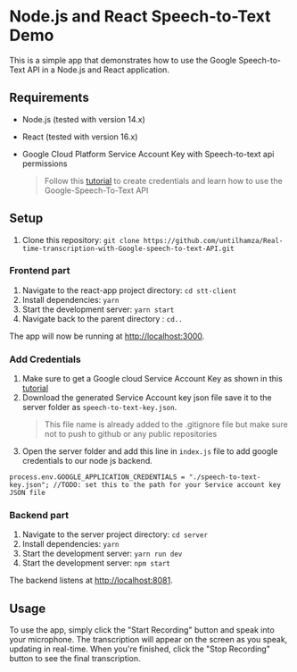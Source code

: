 # Node.js and React Speech-to-Text Demo

This is a simple app that demonstrates how to use the Google Speech-to-Text API in a Node.js and React application.

## Requirements

- Node.js (tested with version 14.x)
- React (tested with version 16.x)
- Google Cloud Platform Service Account Key with Speech-to-text api permissions

  > Follow this [tutorial](https://console.cloud.google.com/welcome?q=search&referrer=search&project=speech-to-text-test-371505&walkthrough_id=speech-to-text--speech-to-text-v2-nodejs) to create credentials and learn how to use the Google-Speech-To-Text API

## Setup

1.  Clone this repository: `git clone https://github.com/untilhamza/Real-time-transcription-with-Google-speech-to-text-API.git`

### Frontend part

1.  Navigate to the react-app project directory: `cd stt-client`
2.  Install dependencies: `yarn`
3.  Start the development server: `yarn start`
4.  Navigate back to the parent directory : `cd..`

The app will now be running at [http://localhost:3000](http://localhost:3000/).

### Add Credentials

1. Make sure to get a Google cloud Service Account Key as shown in this [tutorial](https://console.cloud.google.com/welcome?q=search&referrer=search&project=speech-to-text-test-371505&walkthrough_id=speech-to-text--speech-to-text-v2-nodejs)
2. Download the generated Service Account key json file save it to the server folder as `speech-to-text-key.json`.
   > This file name is already added to the .gitignore file but make sure not to push to github or any public repositories
3. Open the server folder and add this line in `index.js` file to add google credentials to our node js backend.

```
process.env.GOOGLE_APPLICATION_CREDENTIALS = "./speech-to-text-key.json"; //TODO: set this to the path for your Service account key JSON file
```

### Backend part

1.  Navigate to the server project directory: `cd server`
2.  Install dependencies: `yarn`
3.  Start the development server: `yarn run dev`
4.  Start the development server: `npm start`

The backend listens at [http://localhost:8081](http://localhost:8081/).

## Usage

To use the app, simply click the "Start Recording" button and speak into your microphone. The transcription will appear on the screen as you speak, updating in real-time. When you're finished, click the "Stop Recording" button to see the final transcription.
